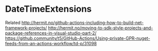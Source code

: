 # DateTimeExtensions
 

 Related
 http://hermit.no/github-actions-including-how-to-build-net-framework-projects/
 http://hermit.no/moving-to-sdk-style-projects-and-package-references-in-visual-studio-part-2/
 https://github.community/t5/GitHub-Actions/Using-private-GPR-nuget-feeds-from-an-actions-workflow/td-p/31098